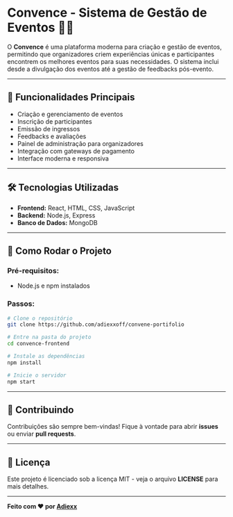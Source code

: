 # Convence - Sistema de Gestão de Eventos 📅✨

O **Convence** é uma plataforma moderna para criação e gestão de eventos, permitindo que organizadores criem experiências únicas e participantes encontrem os melhores eventos para suas necessidades. O sistema inclui desde a divulgação dos eventos até a gestão de feedbacks pós-evento.

---

## 📝 Funcionalidades Principais

* Criação e gerenciamento de eventos
* Inscrição de participantes
* Emissão de ingressos
* Feedbacks e avaliações
* Painel de administração para organizadores
* Integração com gateways de pagamento
* Interface moderna e responsiva

---

## 🛠️ Tecnologias Utilizadas

* **Frontend:** React, HTML, CSS, JavaScript
* **Backend:** Node.js, Express
* **Banco de Dados:** MongoDB
---

## 🚀 Como Rodar o Projeto

### Pré-requisitos:

* Node.js e npm instalados

### Passos:

```bash
# Clone o repositório
git clone https://github.com/adiexxoff/convene-portifolio

# Entre na pasta do projeto
cd convence-frontend

# Instale as dependências
npm install

# Inicie o servidor
npm start
```


---

## 🤝 Contribuindo

Contribuições são sempre bem-vindas! Fique à vontade para abrir **issues** ou enviar **pull requests**.

---

## 📄 Licença

Este projeto é licenciado sob a licença MIT - veja o arquivo **LICENSE** para mais detalhes.

---

**Feito com ❤️ por [Adiexx](https://github.com/adiexxoff)**
